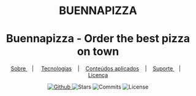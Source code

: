 <h1 align="center">
   BUENNAPIZZA
</h1>
  
<div align="center">
  <h1>Buennapizza - Order the best pizza on town </h1>
</div>

<p align="center" >
  <a href="#-sobre-a-aplica%C3%A7%C3%A3o"> Sobre </a> &nbsp;&nbsp;&nbsp;| &nbsp;&nbsp;&nbsp;
  <a href="#-tecnologias">Tecnologias</a> &nbsp;&nbsp;&nbsp;|&nbsp;&nbsp;&nbsp;
  <a href="#-conteúdos-aplicados"> Conteúdos aplicados</a> &nbsp;&nbsp;&nbsp;|&nbsp;&nbsp;&nbsp;
  <a href="#-suporte"> Suporte </a> &nbsp;&nbsp;&nbsp;|&nbsp;&nbsp;&nbsp;
  <a href="#-licen%C3%A7a">Licença</a>
</p>

<p align="center">
  <a href="https://github.com/eulazzo" target="_blank">
    <img src="https://img.shields.io/static/v1?label=author&message=eulazzo&color=222&labelColor=d1411e" alt="Github"> 
  </a>
    <img src="https://img.shields.io/github/stars/eulazzo/buenapizza?color=222&labelColor=d1411e" alt="Stars">
  <img src="https://img.shields.io/github/last-commit/eulazzo/buenapizza?color=222&labelColor=d1411e" alt="Commits">
  <img src="https://img.shields.io/static/v1?label=license&message=MIT&color=222&labelColor=d1411e" alt="License">
</p>
